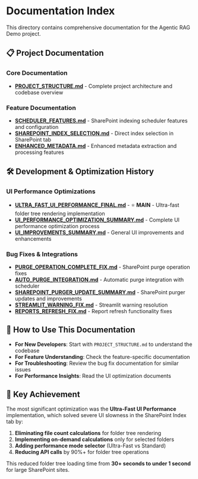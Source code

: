 # Documentation Index

This directory contains comprehensive documentation for the Agentic RAG Demo project.

## 📋 Project Documentation

### Core Documentation
- **[PROJECT_STRUCTURE.md](PROJECT_STRUCTURE.md)** - Complete project architecture and codebase overview

### Feature Documentation
- **[SCHEDULER_FEATURES.md](SCHEDULER_FEATURES.md)** - SharePoint indexing scheduler features and configuration
- **[SHAREPOINT_INDEX_SELECTION.md](SHAREPOINT_INDEX_SELECTION.md)** - Direct index selection in SharePoint tab
- **[ENHANCED_METADATA.md](ENHANCED_METADATA.md)** - Enhanced metadata extraction and processing features

## 🛠️ Development & Optimization History

### UI Performance Optimizations
- **[ULTRA_FAST_UI_PERFORMANCE_FINAL.md](ULTRA_FAST_UI_PERFORMANCE_FINAL.md)** - ⭐ **MAIN** - Ultra-fast folder tree rendering implementation
- **[UI_PERFORMANCE_OPTIMIZATION_SUMMARY.md](UI_PERFORMANCE_OPTIMIZATION_SUMMARY.md)** - Complete UI performance optimization process
- **[UI_IMPROVEMENTS_SUMMARY.md](UI_IMPROVEMENTS_SUMMARY.md)** - General UI improvements and enhancements

### Bug Fixes & Integrations
- **[PURGE_OPERATION_COMPLETE_FIX.md](PURGE_OPERATION_COMPLETE_FIX.md)** - SharePoint purge operation fixes
- **[AUTO_PURGE_INTEGRATION.md](AUTO_PURGE_INTEGRATION.md)** - Automatic purge integration with scheduler
- **[SHAREPOINT_PURGER_UPDATE_SUMMARY.md](SHAREPOINT_PURGER_UPDATE_SUMMARY.md)** - SharePoint purger updates and improvements
- **[STREAMLIT_WARNING_FIX.md](STREAMLIT_WARNING_FIX.md)** - Streamlit warning resolution
- **[REPORTS_REFRESH_FIX.md](REPORTS_REFRESH_FIX.md)** - Report refresh functionality fixes

## 📖 How to Use This Documentation

- **For New Developers**: Start with `PROJECT_STRUCTURE.md` to understand the codebase
- **For Feature Understanding**: Check the feature-specific documentation
- **For Troubleshooting**: Review the bug fix documentation for similar issues
- **For Performance Insights**: Read the UI optimization documents

## 🎯 Key Achievement

The most significant optimization was the **Ultra-Fast UI Performance** implementation, which solved severe UI slowness in the SharePoint Index tab by:

1. **Eliminating file count calculations** for folder tree rendering
2. **Implementing on-demand calculations** only for selected folders  
3. **Adding performance mode selector** (Ultra-Fast vs Standard)
4. **Reducing API calls** by 90%+ for folder tree operations

This reduced folder tree loading time from **30+ seconds to under 1 second** for large SharePoint sites.

